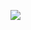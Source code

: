 [![](https://jitpack.io/v/shahharshil0/jitpack-sample.svg)](https://jitpack.io/#shahharshil0/jitpack-sample)